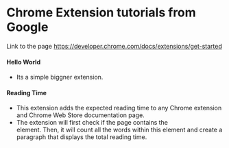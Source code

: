 # Chrome Extension tutorials from Google

Link to the page https://developer.chrome.com/docs/extensions/get-started

#### Hello World

- Its a simple biggner extension.

#### Reading Time

- This extension adds the expected reading time to any Chrome extension and Chrome Web Store documentation page.
- The extension will first check if the page contains the <article> element. Then, it will count all the words within this element and create a paragraph that displays the total reading time.
